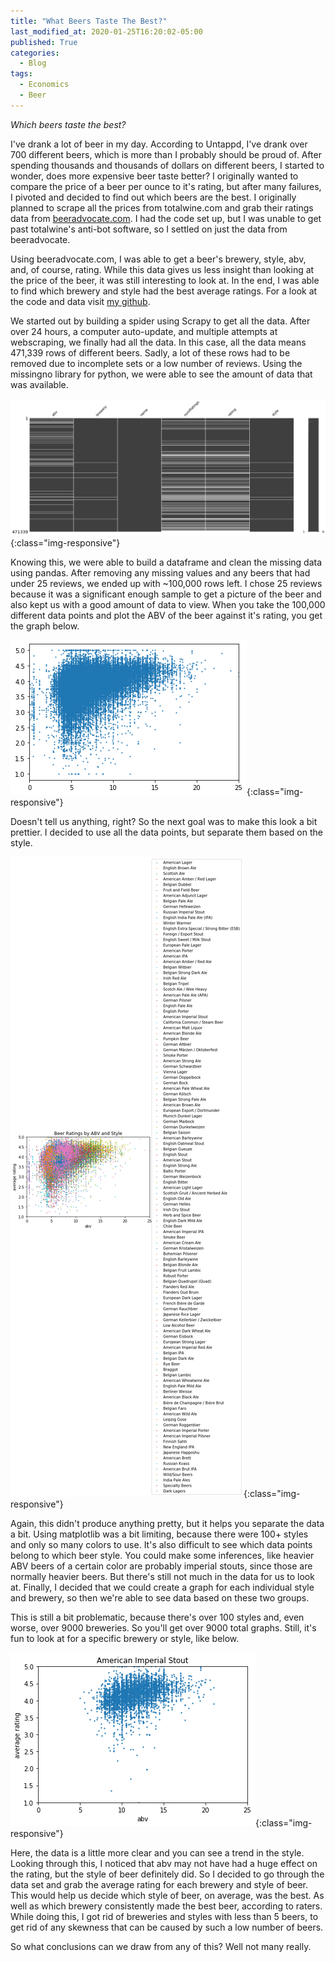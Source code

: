 ```yaml
---
title: "What Beers Taste The Best?"
last_modified_at: 2020-01-25T16:20:02-05:00
published: True
categories:
  - Blog
tags:
  - Economics
  - Beer
---
```


*Which beers taste the best?*

I've drank a lot of beer in my day. According to Untappd, I've drank over 700 different beers, which is more than I probably should be proud of. After spending thousands and thousands of dollars on different beers, I started to wonder, does more expensive beer taste better? I originally wanted to compare the price of a beer per ounce to it's rating, but after many failures, I pivoted and decided to find out which beers are the best. I originally planned to scrape all the prices from totalwine.com and grab their ratings data from [beeradvocate.com](beeradvocate.com). I had the code set up, but I was unable to get past totalwine's anti-bot software, so I settled on just the data from beeradvocate. 

Using beeradvocate.com, I was able to get a beer's brewery, style, abv, and, of course, rating. While this data gives us less insight than looking at the price of the beer, it was still interesting to look at. In the end, I was able to find which brewery and style had the best average ratings. For a look at the code and data visit [my github](github.com/sleavor/Beer-Project).

We started out by building a spider using Scrapy to get all the data. After over 24 hours, a computer auto-update, and multiple attempts at webscraping, we finally had all the data. In this case, all the data means 471,339 rows of different beers. Sadly, a lot of these rows had to be removed due to incomplete sets or a low number of reviews. Using the missingno library for python, we were able to see the amount of data that was available. 

![Missing data points](/assets/images/BeerBlog/missingnoData.png){:class="img-responsive"}

Knowing this, we were able to build a dataframe and clean the missing data using pandas. After removing any missing values and any beers that had under 25 reviews, we ended up with ~100,000 rows left. I chose 25 reviews because it was a significant enough sample to get a picture of the beer and also kept us with a good amount of data to view. When you take the 100,000 different data points and plot the ABV of the beer against it's rating, you get the graph below.

![All data points](/assets/images/BeerBlog/AllData.png){:class="img-responsive"}

Doesn't tell us anything, right? So the next goal was to make this look a bit prettier. I decided to use all the data points, but separate them based on the style.

![All data points by style](/assets/images/BeerBlog/AllDataByStyle.png){:class="img-responsive"}

Again, this didn't produce anything pretty, but it helps you separate the data a bit. Using matplotlib was a bit limiting, because there were 100+ styles and only so many colors to use. It's also difficult to see which data points belong to which beer style. You could make some inferences, like heavier ABV beers of a certain color are probably imperial stouts, since those are normally heavier beers. But there's still not much in the data for us to look at. Finally, I decided that we could create a graph for each individual style and brewery, so then we're able to see data based on these two groups.

This is still a bit problematic, because there's over 100 styles and, even worse, over 9000 breweries. So you'll get over 9000 total graphs. Still, it's fun to look at for a specific brewery or style, like below. 

![Graph of Amerian Imperial Stout](/assets/images/BeerBlog/AmericanImperialStout.png){:class="img-responsive"}

Here, the data is a little more clear and you can see a trend in the style. Looking through this, I noticed that abv may not have had a huge effect on the rating, but the style of beer definitely did. So I decided to go through the data set and grab the average rating for each brewery and style of beer. This would help us decide which style of beer, on average, was the best. As well as which brewery consistently made the best beer, according to raters. While doing this, I got rid of breweries and styles with less than 5 beers, to get rid of any skewness that can be caused by such a low number of beers.

So what conclusions can we draw from any of this? Well not many really. 


